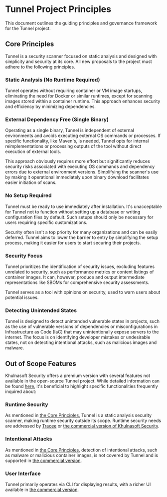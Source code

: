 # Tunnel Project Principles
This document outlines the guiding principles and governance framework for the Tunnel project.

## Core Principles
Tunnel is a security scanner focused on static analysis and designed with simplicity and security at its core.
All new proposals to the project must adhere to the following principles.

### Static Analysis (No Runtime Required)
Tunnel operates without requiring container or VM image startups, eliminating the need for Docker or similar runtimes, except for scanning images stored within a container runtime.
This approach enhances security and efficiency by minimizing dependencies.

### External Dependency Free (Single Binary)
Operating as a single binary, Tunnel is independent of external environments and avoids executing external OS commands or processes.
If specific functionality, like Maven's, is needed, Tunnel opts for internal reimplementations or processing outputs of the tool without direct execution of external tools.

This approach obviously requires more effort but significantly reduces security risks associated with executing OS commands and dependency errors due to external environment versions.
Simplifying the scanner's use by making it operational immediately upon binary download facilitates easier initiation of scans.

### No Setup Required
Tunnel must be ready to use immediately after installation.
It's unacceptable for Tunnel not to function without setting up a database or writing configuration files by default.
Such setups should only be necessary for users requiring specific customizations.

Security often isn't a top priority for many organizations and can be easily deferred.
Tunnel aims to lower the barrier to entry by simplifying the setup process, making it easier for users to start securing their projects.

### Security Focus
Tunnel prioritizes the identification of security issues, excluding features unrelated to security, such as performance metrics or content listings of container images.
It can, however, produce and output intermediate representations like SBOMs for comprehensive security assessments.

Tunnel serves as a tool with opinions on security, used to warn users about potential issues.

### Detecting Unintended States
Tunnel is designed to detect unintended vulnerable states in projects, such as the use of vulnerable versions of dependencies or misconfigurations in Infrastructure as Code (IaC) that may unintentionally expose servers to the internet.
The focus is on identifying developer mistakes or undesirable states, not on detecting intentional attacks, such as malicious images and malware.

## Out of Scope Features
Khulnasoft Security offers a premium version with several features not available in the open-source Tunnel project. 
While detailed information can be found [here][tunnel-aqua], it's beneficial to highlight specific functionalities frequently inquired about:

### Runtime Security
As mentioned in [the Core Principles](#static-analysis-no-runtime-required), Tunnel is a static analysis security scanner, making runtime security outside its scope.
Runtime security needs are addressed by [Tracee][tracee] or [the commercial version of Khulnasoft Security]().

### Intentional Attacks
As mentioned in [the Core Principles](#detecting-unintended-states), detection of intentional attacks, such as malware or malicious container images, is not covered by Tunnel and is supported in [the commercial version][aqua].

### User Interface
Tunnel primarily operates via CLI for displaying results, with a richer UI available in [the commercial version][aqua].

[tunnel-aqua]: ../commercial/compare.md
[tracee]: https://github.com/aquasecurity/tracee
[aqua]: https://www.khulnasoft.com/